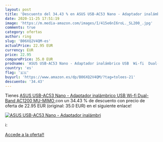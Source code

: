```yaml
---
layout: post
title: 'Descuento del 34.43 % en ASUS USB-AC53 Nano - Adaptador inalámbri'
date: 2020-11-25 17:51:19
image: 'https://m.media-amazon.com/images/I/415e6nI6roL._SL200_.jpg'
comments: true
category: ofertas
author: ring
slug: 'B06XQ2V4QM-es'
actualPrice: 22.95 EUR
currency: EUR
price: 22.95
comparePrice: 35.0 EUR
prodname: 'ASUS USB-AC53 Nano - Adaptador inalámbrico USB  Wi-fi  Dual-Band AC1200  MU-MIMO '
country: 'es'
flag: '🇪🇸'
buyurl: 'https://www.amazon.es/dp/B06XQ2V4QM/?tag=tolees-21'
descuento: '34.43'
---
```


Tienes [ASUS USB-AC53 Nano - Adaptador inalámbrico USB  Wi-fi  Dual-Band AC1200  MU-MIMO ](https://www.amazon.es/dp/B06XQ2V4QM/?tag=tolees-21) con un 34.43 % de descuento con precio de oferta de 22.95 EUR (original: 35.0 EUR) en el siguiente enlace!

[![ASUS USB-AC53 Nano - Adaptador inalámbri](https://m.media-amazon.com/images/I/415e6nI6roL._SL200_.jpg)](https://www.amazon.es/dp/B06XQ2V4QM/?tag=tolees-21)

ℹ️:


[Accede a la oferta!!](https://www.amazon.es/dp/B06XQ2V4QM/?tag=tolees-21)
